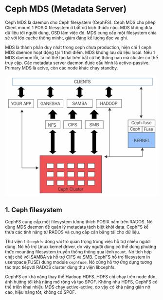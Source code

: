 # Ceph MDS (Metadata Server)

Ceph MDS là daemon cho Ceph filesystem (CephFS). Ceph MDS cho phép Client mount 1 POSIX filesystem ở bất cứ kích thước nào. MDS không đưa dữ liệu tới người dùng, OSD làm việc đó. MDS cung cấp một filesystem chia sẻ với lớp cache thông minh;, giảm đáng kể lượng đọc và ghi.

MDS là thành phần duy nhất trong ceph chưa production, hiện chỉ 1 ceph MDS daemon hoạt động tại 1 thời điểm. MDS không lưu dữ liệu local. Nếu 1 MDS daemon lỗi, ta có thể tạo lại trên bất cứ hệ thống nào mà cluster có thể truy cập. Các metadata server daemon được cấu hình là active-passive. Primary MDS là acive, còn các node khác chạy standby. 

<p align="center">
<img src="../../images/ceph-mds.png">
</p>

## 1. Ceph filesystem

CephFS cung cấp một filesystem tương thích POSIX nằm trên RADOS. Nó dùng MDS daemon để quản lý metadata tách biệt khỏi data. CephFS kế thừa các tính năng từ RADOS và cung cấp cân bằng tải cho dữ liệu.

Thư viện `libcephfs` đóng vai trò quan trọng trong việc hỗ trợ nhiều người dùng. Nó hỗ trợ Linux kernel driver, do vậy người dùng có thể dùng phương thức mounting filesystem truyền thống thông qua lệnh `mount`. Nó tích hợp chặt chẽ với SAMBA và hỗ trợ CIFS và SMB. CephFS hỗ trợ filesystem in userspace(FUSE) dùng module `cephfuse`. Nó cũng hỗ trợ ứng dụng tương tác trực tiếpvới RADOS cluster dùng thư viện libcephfs.

CephFS có khả năng thay thế Hadoop HDFS. HDFS chỉ chạy trên node đơn, ảnh hưởng tới khả năng mở rộng và tạo SPOF. Không như HDFS, CephFS có thể triển khai nhiều MDS chạy active-active, do vậy có khả năng giãn nở cao, hiệu năng tốt, không có SPOF. 